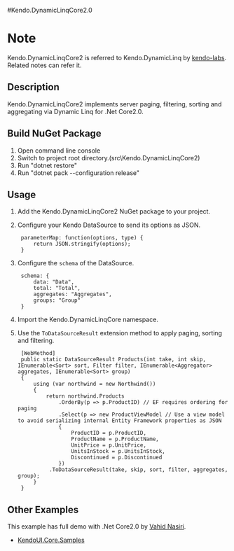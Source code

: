 #Kendo.DynamicLinqCore2.0

# Note
Kendo.DynamicLinqCore2 is referred to Kendo.DynamicLinq by [kendo-labs](https://github.com/kendo-labs/dlinq-helpers). 
Related notes can refer it.

## Description
Kendo.DynamicLinqCore2 implements server paging, filtering, sorting and aggregating via Dynamic Linq for .Net Core2.0.

## Build NuGet Package
1. Open command line console
2. Switch to project root directory.(src\Kendo.DynamicLinqCore2)
3. Run "dotnet restore"
4. Run "dotnet pack --configuration release" 

## Usage
1. Add the Kendo.DynamicLinqCore2 NuGet package to your project.
2. Configure your Kendo DataSource to send its options as JSON.

        parameterMap: function(options, type) {
            return JSON.stringify(options);
        }
3. Configure the `schema` of the DataSource.

        schema: {
            data: "Data",
            total: "Total",
            aggregates: "Aggregates",
            groups: "Group"
        }
4. Import the Kendo.DynamicLinqCore namespace.
5. Use the `ToDataSourceResult` extension method to apply paging, sorting and filtering.

        [WebMethod]
        public static DataSourceResult Products(int take, int skip, IEnumerable<Sort> sort, Filter filter, IEnumerable<Aggregator> aggregates, IEnumerable<Sort> group)
        {
            using (var northwind = new Northwind())
            {
                return northwind.Products
                    .OrderBy(p => p.ProductID) // EF requires ordering for paging                    
                    .Select(p => new ProductViewModel // Use a view model to avoid serializing internal Entity Framework properties as JSON
                    {
                        ProductID = p.ProductID,
                        ProductName = p.ProductName,
                        UnitPrice = p.UnitPrice,
                        UnitsInStock = p.UnitsInStock,
                        Discontinued = p.Discontinued
                    })
                 .ToDataSourceResult(take, skip, sort, filter, aggregates, group);
            }
        }

## Other Examples
This example has full demo with .Net Core2.0 by [Vahid Nasiri](https://github.com/VahidN).

- [KendoUI.Core.Samples](https://github.com/VahidN/KendoUI.Core.Samples)
